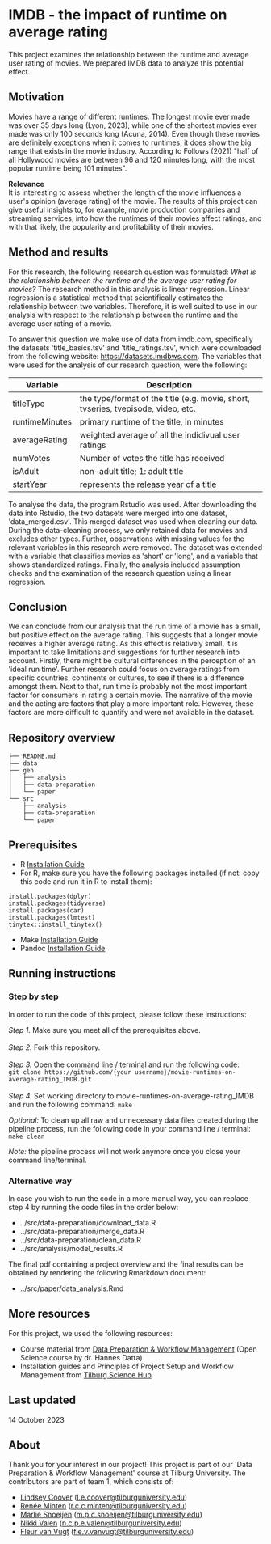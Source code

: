 # **IMDB - the impact of runtime on average rating**
This project examines the relationship between the runtime and average user rating of movies. We prepared IMDB data to analyze this potential effect.

## __Motivation__
Movies have a range of different runtimes. The longest movie ever made was over 35 days long (Lyon, 2023), while one of the shortest movies ever made was only 100 seconds long (Acuna, 2014). Even though these movies are definitely exceptions when it comes to runtimes, it does show the big range that exists in the movie industry. According to Follows (2021) "half of all Hollywood movies are between 96 and 120 minutes long, with the most popular runtime being 101 minutes". 

__Relevance__ </br>
It is interesting to assess whether the length of the movie influences a user's opinion (average rating) of the movie. The results of this project can give useful insights to, for example, movie production companies and streaming services, into how the runtimes of their movies affect ratings, and with that likely, the popularity and profitability of their movies.    

## __Method and results__
For this research, the following research question was formulated: *What is the relationship between the runtime and the average user rating for movies?* 
The research method in this analysis is linear regression. Linear regression is a statistical method that scientifically estimates the relationship between two variables. Therefore, it is well suited to use in our analysis with respect to the relationship between the runtime and the average user rating of a movie. 

To answer this question we make use of data from imdb.com, specifically the datasets 'title_basics.tsv' and 'title_ratings.tsv', which were downloaded from the following website: https://datasets.imdbws.com. 
The variables that were used for the analysis of our research question, were the following:

| Variable       | Description |
|------------|-----|
| titleType | the type/format of the title (e.g. movie, short, tvseries, tvepisode, video, etc.  |
| runtimeMinutes | primary runtime of the title, in minutes |
| averageRating | weighted average of all the indidivual user ratings |
| numVotes | Number of votes the title has received |
| isAdult | non-adult title; 1: adult title |
| startYear | represents the release year of a title |

To analyse the data, the program Rstudio was used. After downloading the data into Rstudio, the two datasets were merged into one dataset, 'data_merged.csv'. This merged dataset was used when cleaning our data. During the data-cleaning process, we only retained data for movies and excludes other types. Further, observations with missing values for the relevant variables in this research were removed. The dataset was extended with a variable that classifies movies as 'short' or 'long', and a variable that shows standardized ratings. Finally, the analysis included assumption checks and the examination of the research question using a linear regression.  

## __Conclusion__
We can conclude from our analysis that the run time of a movie has a small, but positive effect on the average rating. This suggests that a longer movie receives a higher average rating. As this effect is relatively small, it is important to take limitations and suggestions for further research into account. Firstly, there might be cultural differences in the perception of an 'ideal run time'. Further research could focus on average ratings from specific countries, continents or cultures, to see if there is a difference amongst them. Next to that, run time is probably not the most important factor for consumers in rating a certain movie. The narrative of the movie and the acting are factors that play a more important role. However, these factors are more difficult to quantify and were not available in the dataset.  

## __Repository overview__
```
├── README.md
├── data 
├── gen 
│   ├── analysis 
│   ├── data-preparation 
│   └── paper 
└── src 
    ├── analysis 
    ├── data-preparation 
    └── paper 
```

## __Prerequisites__
- R [Installation Guide](https://tilburgsciencehub.com/building-blocks/configure-your-computer/statistics-and-computation/r/)
- For R, make sure you have the following packages installed (if not: copy this code and run it in R to install them):
```
install.packages(dplyr)
install.packages(tidyverse)
install.packages(car)
install.packages(lmtest)
tinytex::install_tinytex() 
```
- Make [Installation Guide](https://tilburgsciencehub.com/building-blocks/configure-your-computer/automation-and-workflows/make/)
- Pandoc [Installation Guide](https://pandoc.org/installing.html)

## __Running instructions__
### __Step by step__
In order to run the code of this project, please follow these instructions:

_Step 1._ Make sure you meet all of the prerequisites above. </br></br>
_Step 2._ Fork this repository. </br></br>
_Step 3._ Open the command line / terminal and run the following code: </br>
```git clone https://github.com/{your username}/movie-runtimes-on-average-rating_IMDB.git``` </br></br>
_Step 4._ Set working directory to movie-runtimes-on-average-rating_IMDB and run the following command: ```make``` </br>

_Optional:_ To clean up all raw and unnecessary data files created during the pipeline process, run the following code in your command line / terminal: ```make clean```

_Note:_ the pipeline process will not work anymore once you close your command line/terminal.

### Alternative way
In case you wish to run the code in a more manual way, you can replace step 4 by running the code files in the order below:
- ../src/data-preparation/download_data.R
- ../src/data-preparation/merge_data.R
- ../src/data-preparation/clean_data.R
- ../src/analysis/model_results.R

The final pdf containing a project overview and the final results can be obtained by rendering the following Rmarkdown document:
- ../src/paper/data_analysis.Rmd

## __More resources__
For this project, we used the following resources:
- Course material from [Data Preparation & Workflow Management](https://dprep.hannesdatta.com/) (Open Science course by dr. Hannes Datta)
- Installation guides and Principles of Project Setup and Workflow Management from [Tilburg Science Hub](https://tilburgsciencehub.com/tutorials/reproducible-research-and-automation/principles-of-project-setup-and-workflow-management/project-setup-overview/)

## __Last updated__
14 October 2023

## __About__
Thank you for your interest in our project! This project is part of our 'Data Preparation & Workflow Management' course at Tilburg University. The contributors are part of team 1, which consists of:
- [Lindsey Coover](https://github.com/lindseycoover) (l.e.coover@tilburguniversity.edu)
- [Renée Minten](https://github.com/ReneeMinten) (r.c.c.minten@tilburguniversity.edu)
- [Marlie Snoeijen](https://github.com/marliesnoeijen) (m.p.c.snoeijen@tilburguniversity.edu) 
- [Nikki Valen](https://github.com/NCPEValen) (n.c.p.e.valen@tilburguniversity.edu)
- [Fleur van Vugt](https://github.com/fleurvanvugt) (f.e.v.vanvugt@tilburguniversity.edu)
